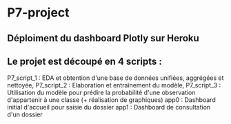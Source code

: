 # P7-project

## Déploiment du dashboard Plotly sur Heroku
## Le projet est découpé en 4 scripts : 
P7_script_1  :  EDA et obtention d'une base de données unifiées, aggrégées et nettoyée,
P7_script_2 : Elaboration et entraînement du modèle,
P7_script_3 : Utilisation du modèle pour prédire la probabilité d'une observation d'appartenir à une classe (+ réalisation de graphiques)
app0 : Dashboard initial d'accueil pour saisie du dossier
app1 : Dashboard de consultation d'un dossier
